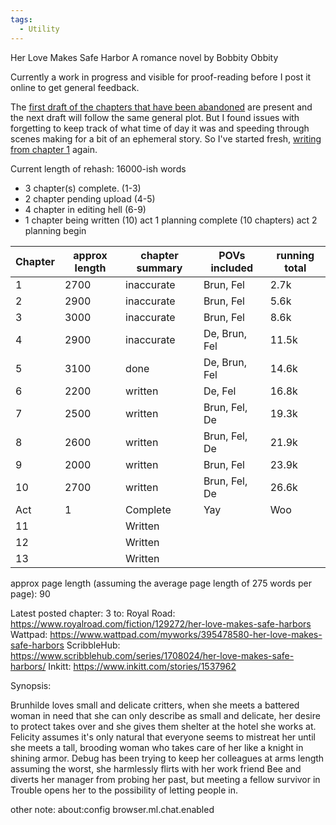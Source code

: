 ```yaml
---
tags:
  - Utility
---
```

Her Love Makes Safe Harbor
A romance novel by Bobbity Obbity

Currently a work in progress and visible for proof-reading before I post it online to get general feedback.

The [first draft of the chapters that have been abandoned](https://github.com/RobbingSpree/HLMSH-Novel/blob/main/chapters_as_imported/Chapter0.md) are present and the next draft will follow the same general plot. 
But I found issues with forgetting to keep track of what time of day it was and speeding through scenes making for a bit of an ephemeral story.
So I've started fresh, [writing from chapter 1](https://github.com/RobbingSpree/HLMSH-Novel/blob/main/new%20chapters%202nd%20attempt/Chapter%201.md) again.

Current length of rehash:
16000-ish words
- 3 chapter(s) complete. (1-3)
- 2 chapter pending upload (4-5)
- 4 chapter in editing hell (6-9)
- 1 chapter being written (10)
act 1 planning complete (10 chapters)
act 2 planning begin

| Chapter | approx length | chapter summary | POVs included | running total |
| ------- | ------------- | --------------- | ------------- | ------------- |
| 1       | 2700          | inaccurate      | Brun, Fel     | 2.7k          |
| 2       | 2900          | inaccurate      | Brun, Fel     | 5.6k          |
| 3       | 3000          | inaccurate      | Brun, Fel     | 8.6k          |
| 4       | 2900          | inaccurate      | De, Brun, Fel | 11.5k         |
| 5       | 3100          | done            | De, Brun, Fel | 14.6k         |
| 6       | 2200          | written         | De, Fel       | 16.8k         |
| 7       | 2500          | written         | Brun, Fel, De | 19.3k         |
| 8       | 2600          | written         | Brun, Fel, De | 21.9k         |
| 9       | 2000          | written         | Brun, Fel     | 23.9k         |
| 10      | 2700          | written         | Brun, Fel, De | 26.6k         |
| Act     | 1             | Complete        | Yay           | Woo           |
| 11      |               | Written         |               |               |
| 12      |               | Written         |               |               |
| 13      |               | Written         |               |               |
approx page length (assuming the average page length of 275 words per page): 90

Latest posted chapter:
3
to:
Royal Road: https://www.royalroad.com/fiction/129272/her-love-makes-safe-harbors
Wattpad: https://www.wattpad.com/myworks/395478580-her-love-makes-safe-harbors
ScribbleHub: https://www.scribblehub.com/series/1708024/her-love-makes-safe-harbors/
Inkitt: https://www.inkitt.com/stories/1537962

Synopsis:

Brunhilde loves small and delicate critters, when she meets a battered woman in need that she can only describe as small and delicate, her desire to protect takes over and she gives them shelter at the hotel she works at.
Felicity assumes it's only natural that everyone seems to mistreat her until she meets a tall, brooding woman who takes care of her like a knight in shining armor.
Debug has been trying to keep her colleagues at arms length assuming the worst, she harmlessly flirts with her work friend Bee and diverts her manager from probing her past, but meeting a fellow survivor in Trouble opens her to the possibility of letting people in.


other note:
about:config
browser.ml.chat.enabled